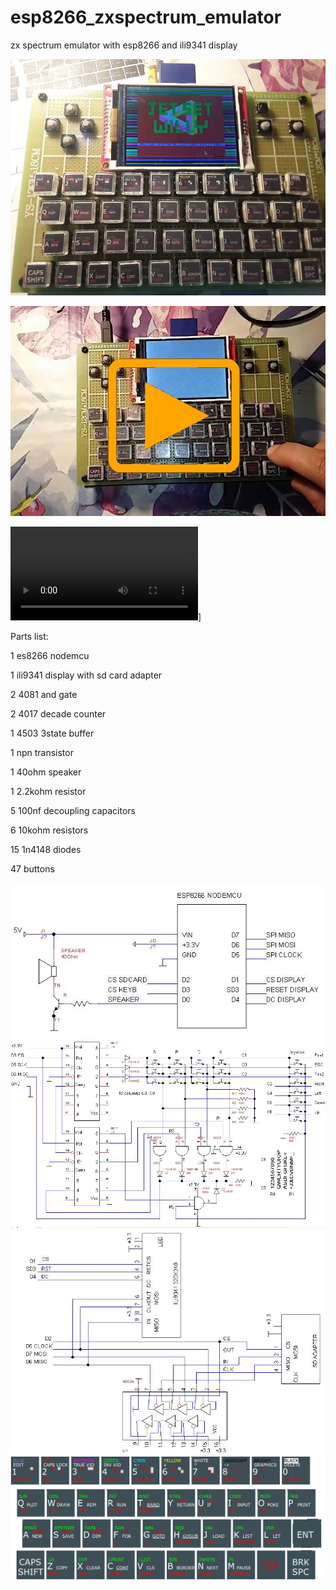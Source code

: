 # esp8266_zxspectrum_emulator
zx spectrum emulator with esp8266 and ili9341 display

![Screenshot](zxpicture.jpg)

![Screenshot](video.jpg)

![Image](20200119_063959_1.avi)] 



Parts list:

1 es8266 nodemcu

1 ili9341 display with sd card adapter

2 4081 and gate

2 4017 decade counter

1 4503 3state buffer

1 npn transistor

1 40ohm speaker

1 2.2kohm resistor

5 100nf decoupling capacitors

6 10kohm resistors

15 1n4148 diodes

47 buttons


![Screenshot](zx_esp8266.JPG)
![Screenshot](zx_keyboard_joystick.JPG)
![Screenshot](zx_display_sdcard.JPG)
![Screenshot](zxkeyboard.png)


